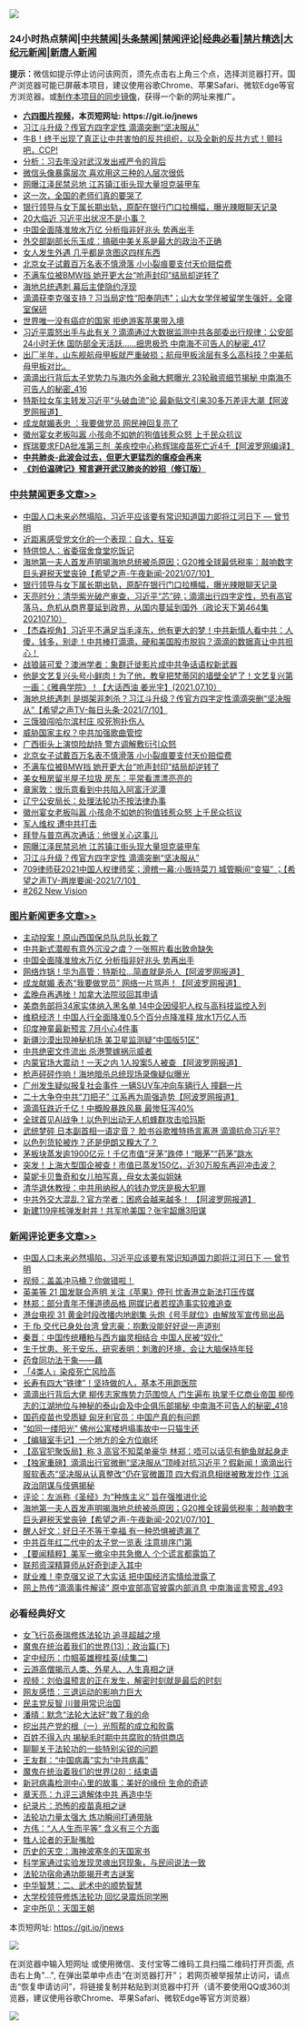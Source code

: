 ![](https://raw.githubusercontent.com/fqnews/bnews/master/64photo/fqnews-qr.jpg)

<div id="tt">
<h3>24小时热点禁闻|<a href="#%E4%B8%AD%E5%85%B1%E7%A6%81%E9%97%BB%E6%9B%B4%E5%A4%9A%E6%96%87%E7%AB%A0">中共禁闻</a>|<a href="#%E5%9B%BE%E7%89%87%E6%96%B0%E9%97%BB%E6%9B%B4%E5%A4%9A%E6%96%87%E7%AB%A0">头条禁闻</a>|<a href="#%E6%96%B0%E9%97%BB%E8%AF%84%E8%AE%BA%E6%9B%B4%E5%A4%9A%E6%96%87%E7%AB%A0">禁闻评论|<a href="#%E5%BF%85%E7%9C%8B%E7%BB%8F%E5%85%B8%E5%A5%BD%E6%96%87">经典必看|<a href="/video.md#%E7%A6%81%E7%89%87%E7%B2%BE%E9%80%89">禁片精选</a>|<a href="https://github.com/fqnews/djy/blob/master/gb/nf1351518.md#1">大纪元新闻</a>|<a href="https://github.com/fqnews/ntdtv/blob/master/gb/prog204.md#1">新唐人新闻</a></h3>
<div><b>提示：</b>微信如提示停止访问该网页，须先点击右上角三个点，选择浏览器打开。国产浏览器可能已屏蔽本项目，建议使用谷歌Chrome、苹果Safari、微软Edge等官方浏览器。或<a href="https://github.com/fqnews/bnews/blob/master/%E5%88%B6%E4%BD%9Cgit%E7%A6%81%E9%97%BB%E9%95%9C%E5%83%8F.md">制作本项目的同步镜像</a>，获得一个新的网址来推广。</div>
<ul>
<li><b><a href="http://d1.bdrive.tk/64.mp4" target="_blank">六四图片视频</a>，本页短网址: https://git.io/jnews</b></li>
<li><a href="/cbnews/20210710/1584487.md">习江斗升级？传官方四字定性 滴滴突删“坚决服从”</a></li>
<li><a href="/bannedvideo/20210710/1584496.md">牛B！终于出现了真正让中共害怕的反共组织，以及全新的反共方式！颤抖吧，CCP!</a></li>
<li><a href="/cbnews/20210710/1584362.md">分析：习去年没对武汉发出戒严令的背后</a></li>
<li><a href="/lifebaike/20210710/1584492.md">微信头像暴露层次 喜欢用这三种的人层次很低</a></li>
<li><a href="/cbnews/20210710/1584502.md">网曝江泽民禁忌地 江苏镇江街头现大量坦克装甲车</a></li>
<li><a href="/cnnews/20210711/1584689.md">这一次，全国的老师们真的要哭了</a></li>
<li><a href="/cbnews/20210711/1584790.md">银行领导与女下属长期出轨，原配在银行门口拉横幅，曝光辣眼聊天记录</a></li>
<li><a href="/headline/20210711/1584644.md">20大临近 习近平出状况不是小事？</a></li>
<li><a href="/topimagenews/20210711/1584605.md">中国全面降准放水万亿 分析指非好兆头 势再出手</a></li>
<li><a href="/baitai/20210710/1584428.md">外交部副部长乐玉成：搞砸中美关系是最大的政治不正确</a></li>
<li><a href="/lifebaike/20210710/1584505.md">女人发生外遇 几乎都是贪图这四样东西</a></li>
<li><a href="/cbnews/20210711/1584612.md">北京女子试戴百万名表不慎滑落 小小裂痕要支付天价赔偿费</a></li>
<li><a href="/cbnews/20210711/1584611.md">不满车位被BMW挡 她开更大台“呛声封印”结局却逆转了</a></li>
<li><a href="/cnnews/20210710/1584454.md">海地总统遇刺 幕后主使隐约浮现</a></li>
<li><a href="/cnnews/20210710/1584443.md">滴滴获李克强支持？习当局定性“阳奉阴违”；山大女学伴被留学生强奸，全寝室保研</a></li>
<li><a href="/funmedia/20210711/1584552.md">世界唯一没有癌症的国家 拒绝游客苹果带入境</a></li>
<li><a href="/comments/20210711/1584609.md">习近平震怒出手与此有关？滴滴通过大数据监测中共各部委出行规律：公安部24小时无休 国防部全天活跃……细思极恐 中南海不可告人的秘密_417</a></li>
<li><a href="/bannedvideo/20210710/1584379.md">出厂半年，山东舰航母甲板就严重破损；航母甲板涂层有多么高科技？中美航母甲板对比。</a></li>
<li><a href="/comments/20210711/1584604.md">滴滴出行背后太子党势力与海内外金融大鳄曝光 23轮融资细节揭秘 中南海不可告人的秘密_416</a></li>
<li><a href="/cnnews/20210711/1584857.md">特斯拉女车主转发习近平“头破血流”论 最新贴文引来30多万差评大潮【阿波罗网报道】</a></li>
<li><a href="/comments/20210711/1584543.md">成龙献媚表忠 ：我要做党员 网民神回复亮了</a></li>
<li><a href="/cbnews/20210711/1584575.md">徽州宴女老板叫嚣 小孩命不如她的狗值钱惹众怒 上千民众抗议</a></li>
<li><a href="/cnnews/20210710/1584381.md">辉瑞要求FDA批准第三剂  美疾控中心称辉瑞疫苗死亡近4千【阿波罗网编译】</a></li>
<li><b><a href="/comments/20200211/1275071.md" target="_blank">中共肺炎-此波会过去，但更大更猛烈的瘟疫会再来</a></b></li>
<li><b><a href="/comments/20200207/1272816.md" target="_blank">《刘伯温碑记》预言避开武汉肺炎的妙招（修订版）</a></b></li>
</ul>
</div>

<div class="catlist">
<h3><a href="/cbnews/" target="_blank">中共禁闻</a><span><a href="/cbnews/" target="_blank" rel="nofollow">更多文章>></a></span></h3>
<ul>
<li><a href="/comments/20210711/1584920.md" target="_blank">中国人口未来必然塌陷，习近平应该要有常识知道国力即将江河日下 — 曾节明</a></li>
<li><a href="/cbnews/20210711/1584941.md" target="_blank">近距离感受党文化的一个表现：自大，狂妄</a></li>
<li><a href="/cbnews/20210711/1584917.md" target="_blank">特供惊人：省委宿舍食堂吃饭记</a></li>
<li><a href="/comments/20210711/1584867.md" target="_blank">海地第一夫人首发声明揭海地总统被杀原因；G20推全球最低税率：敲响数字巨头避税天堂丧钟【希望之声-午夜新闻-2021/07/10】</a></li>
<li><a href="/cbnews/20210711/1584790.md" target="_blank">银行领导与女下属长期出轨，原配在银行门口拉横幅，曝光辣眼聊天记录</a></li>
<li><a href="/cbnews/20210711/1584785.md" target="_blank">天亮时分：清华紫光破产审查，习近平“芯”碎；滴滴出行四字定性，恐有高官落马，危机从商界蔓延到政界，从国内蔓延到国外（政论天下第464集 20210710）</a></li>
<li><a href="/comments/20210711/1584751.md" target="_blank">【杰森视角】习近平不满足当毛泽东，他有更大的梦！中共新情人看中共：人傻，钱多，别走！中共棒打滴滴，硬和美国股市脱钩？滴滴的数据真让中共担心！</a></li>
<li><a href="/cbnews/20210711/1584724.md" target="_blank">战狼装可爱？澳洲学者：象群迁徙影片成中共争话语权新武器</a></li>
<li><a href="/comments/20210711/1584637.md" target="_blank">他是文艺复兴头号小鲜肉！为了他，教皇把梵蒂冈的墙壁全铲了！文艺复兴第一画：《雅典学院》！【大话西油 姜光宇】(2021.07.10）</a></li>
<li><a href="/comments/20210711/1584633.md" target="_blank">海地总统遇刺 是绑架非刺杀？习江斗升级？传官方四字定性滴滴突删“坚决服从”【希望之声TV-每日头条-2021/7/10】</a></li>
<li><a href="/cbnews/20210711/1584625.md" target="_blank">三饿狼闯哈尔滨村庄 咬死狗扑伤人</a></li>
<li><a href="/cbnews/20210711/1584616.md" target="_blank">威胁国家主权？中共加强歌曲管控</a></li>
<li><a href="/cbnews/20210711/1584615.md" target="_blank">广西街头上演惊险劫持 警方调解敷衍引众怒</a></li>
<li><a href="/cbnews/20210711/1584612.md" target="_blank">北京女子试戴百万名表不慎滑落 小小裂痕要支付天价赔偿费</a></li>
<li><a href="/cbnews/20210711/1584611.md" target="_blank">不满车位被BMW挡 她开更大台“呛声封印”结局却逆转了</a></li>
<li><a href="/cbnews/20210711/1584610.md" target="_blank">美女租房留半屋子垃圾 房东：平常看漂漂亮亮的</a></li>
<li><a href="/cbnews/20210711/1584592.md" target="_blank">章家敦：很乐意看到中共陷入阿富汗泥潭</a></li>
<li><a href="/cbnews/20210711/1584591.md" target="_blank">辽宁公安局长：处理法轮功不按法律办事</a></li>
<li><a href="/cbnews/20210711/1584575.md" target="_blank">徽州宴女老板叫嚣 小孩命不如她的狗值钱惹众怒 上千民众抗议</a></li>
<li><a href="/cbnews/20210710/1584522.md" target="_blank">军人维权 遭中共打击</a></li>
<li><a href="/cbnews/20210710/1584513.md" target="_blank">拜登与普京再次通话：他很关心这事儿</a></li>
<li><a href="/cbnews/20210710/1584502.md" target="_blank">网曝江泽民禁忌地 江苏镇江街头现大量坦克装甲车</a></li>
<li><a href="/cbnews/20210710/1584487.md" target="_blank">习江斗升级？传官方四字定性 滴滴突删“坚决服从”</a></li>
<li><a href="/comments/20210710/1584441.md" target="_blank">709律师获2021中国人权律师奖；滑稽一幕:小贩持菜刀 城管瞬间“变猫” ；【希望之声TV-两岸要闻-2021/7/10】</a></li>
<li><a href="/comments/20210710/1584432.md" target="_blank">#262 New Vision</a></li>

</ul>
</div>
<div class="catlist">
<h3><a href="/topimagenews/" target="_blank">图片新闻</a><span><a href="/topimagenews/" target="_blank" rel="nofollow">更多文章>></a></span></h3>
<ul>
<li><a href="/topimagenews/20210711/1584916.md" target="_blank">主动投案！原山西国保总队总队长栽了</a></li>
<li><a href="/topimagenews/20210711/1584789.md" target="_blank">中共新式潜舰有意外沉没之虞？一张照片看出致命缺失</a></li>
<li><a href="/topimagenews/20210711/1584605.md" target="_blank">中国全面降准放水万亿 分析指非好兆头 势再出手</a></li>
<li><a href="/topimagenews/20210710/1584331.md" target="_blank">网络炸锅！华为高管：特斯拉…简直就是杀人【阿波罗网报道】</a></li>
<li><a href="/topimagenews/20210710/1584260.md" target="_blank">成龙献媚 表态“我要做党员” 网络一片骂声！【阿波罗网报道】</a></li>
<li><a href="/topimagenews/20210710/1584235.md" target="_blank">孟晚舟再遇挫！加拿大法院驳回其申请</a></li>
<li><a href="/topimagenews/20210710/1584006.md" target="_blank">美商务部将34家实体纳入黑名单 14中企因侵犯人权与高科技监控入列</a></li>
<li><a href="/topimagenews/20210710/1583935.md" target="_blank">维稳经济！中国人行全面降准0.5个百分点降准释 放水1万亿人币</a></li>
<li><a href="/topimagenews/20210709/1583469.md" target="_blank">印度神童最新预言 7月小心4件事</a></li>
<li><a href="/topimagenews/20210709/1583332.md" target="_blank">新疆沙漠出现神秘机场 美卫星监测疑“中国版51区”</a></li>
<li><a href="/topimagenews/20210708/1583017.md" target="_blank">中共绝密文件流出 杀港警嫁祸示威者</a></li>
<li><a href="/topimagenews/20210708/1582899.md" target="_blank">内蒙官场大震动！一天之内 1人投案5人被查 【阿波罗网报道】</a></li>
<li><a href="/topimagenews/20210708/1582726.md" target="_blank">枪声砰砰作响！海地暗杀总统现场录像疑似曝光</a></li>
<li><a href="/topimagenews/20210707/1582217.md" target="_blank">广州发生疑似报复社会事件 一辆SUV车冲向车辆行人 撞翻一片</a></li>
<li><a href="/topimagenews/20210707/1582216.md" target="_blank">二十大争夺中共“刀把子” 江系再为周强造势【阿波罗网报道】</a></li>
<li><a href="/topimagenews/20210707/1582113.md" target="_blank">滴滴狂跌近千亿！中概股暴跌风暴 最惨狂泻40%</a></li>
<li><a href="/topimagenews/20210707/1582028.md" target="_blank">全球首见AI战争！以色列出动无人机蜂群攻击哈玛斯</a></li>
<li><a href="/topimagenews/20210706/1581728.md" target="_blank">武统梦碎 日本副首相一语定音？ 脸书谷歌推特扬言离港 滴滴抗命习近平?</a></li>
<li><a href="/topimagenews/20210706/1581523.md" target="_blank">以色列货轮被炸？还是伊朗又糗大了？</a></li>
<li><a href="/topimagenews/20210706/1581506.md" target="_blank">茅板块蒸发逾1900亿元！千亿市值“牙茅”跌停！“眼茅”“药茅”跳水</a></li>
<li><a href="/topimagenews/20210706/1581505.md" target="_blank">突发！上海大型国企被查！市值已蒸发150亿，近30万股东再迎冲击波？</a></li>
<li><a href="/topimagenews/20210706/1581222.md" target="_blank">莫妮卡贝鲁奇和女儿拍写真，母女太美似姐妹</a></li>
<li><a href="/topimagenews/20210705/1580992.md" target="_blank">清华退休教授：中共用纳税人的钱办党庆是极大犯罪</a></li>
<li><a href="/topimagenews/20210705/1580819.md" target="_blank">中共外交大混乱？官方学者：困惑会越来越多！ 【阿波罗网报道】</a></li>
<li><a href="/topimagenews/20210705/1580483.md" target="_blank">新建119座核弹发射井！共军呛美国？张宇韶爆3阳谋</a></li>

</ul>
</div>
<div class="catlist">
<h3><a href="/comments/" target="_blank">新闻评论</a><span><a href="/comments/" target="_blank" rel="nofollow">更多文章>></a></span></h3>
<ul>
<li><a href="/comments/20210711/1584920.md" target="_blank">中国人口未来必然塌陷，习近平应该要有常识知道国力即将江河日下 — 曾节明</a></li>
<li><a href="/comments/20210711/1572499.md" target="_blank">视频：盖盖冲马桶？你做错啦！</a></li>
<li><a href="/comments/20210711/1584933.md" target="_blank">英美等 21 国发联合声明 关注《苹果》停刊 忧香港立新法打压传媒</a></li>
<li><a href="/comments/20210711/1584932.md" target="_blank">林郑：部分青年不懂道德品格 网媒记者若捏造事实较难追查</a></li>
<li><a href="/comments/20210711/1584931.md" target="_blank">港台电视 31 黄金时段改播内地剧集 头炮《号手就位》由解放军宣传局出品</a></li>
<li><a href="/comments/20210711/1584930.md" target="_blank">于 fb 交代已身处台湾 曾志豪：抱歉没能好好说一声道别</a></li>
<li><a href="/comments/20210711/1584929.md" target="_blank">秦晋：中国传统糟粕与西方幽灵相结合 中国人民被“奴化”</a></li>
<li><a href="/comments/20210711/1584899.md" target="_blank">生于忧患、死于安乐，研究表明：刺激的环境，会让大脑保持年轻</a></li>
<li><a href="/comments/20210711/1584898.md" target="_blank">药食同功法于象——藕</a></li>
<li><a href="/comments/20210711/1584897.md" target="_blank">「4类人」染疫死亡风险高</a></li>
<li><a href="/comments/20210711/1584896.md" target="_blank">长寿有四大“铁律”！坚持做的人，基本不用跑医院</a></li>
<li><a href="/comments/20210711/1584889.md" target="_blank">滴滴出行背后大佬 柳传志家族势力范围惊人 门生遍布 执掌千亿商业帝国 柳传志的江湖地位与神秘的泰山会及中企俱乐部揭秘 中南海不可告人的秘密_418</a></li>
<li><a href="/comments/20210711/1584886.md" target="_blank">国药疫苗也受质疑 匈牙利官员：中国产真的有问题</a></li>
<li><a href="/comments/20210711/1584881.md" target="_blank">“如同一缕阳光” 佛州公寓楼坍塌事故中一只猫生还</a></li>
<li><a href="/comments/20210711/1584880.md" target="_blank">【编辑室手记】一个地方的全方位崩坏</a></li>
<li><a href="/comments/20210711/1584879.md" target="_blank">【高官犯聚饭局】称 3 高官不知菜单豪华 林郑：唔可以话见有鲍鱼就起身走</a></li>
<li><a href="/comments/20210711/1584872.md" target="_blank">【独家重磅】滴滴出行官微删“坚决服从”顶峰对抗习近平？假新闻！滴滴出行服软表态“坚决服从认真整改”仍在官微置顶 四大假消息相继被散发炒作 江派政治阴谋与伎俩揭秘</a></li>
<li><a href="/comments/20210711/1584871.md" target="_blank">评论：左派称《圣经》为“种族主义” 旨在强推进化论</a></li>
<li><a href="/comments/20210711/1584867.md" target="_blank">海地第一夫人首发声明揭海地总统被杀原因；G20推全球最低税率：敲响数字巨头避税天堂丧钟【希望之声-午夜新闻-2021/07/10】</a></li>
<li><a href="/comments/20210711/1584865.md" target="_blank">醒人好文：好日子不等于幸福 有一种恐惧被遗漏了</a></li>
<li><a href="/comments/20210711/1584864.md" target="_blank">中共百年红二代中的太子党一览表 注意排序门第</a></li>
<li><a href="/comments/20210711/1584863.md" target="_blank">【要闻精粹】美军一撤伞中共急撤人 个个谎言都露馅了</a></li>
<li><a href="/comments/20210711/1584849.md" target="_blank">联邦资深精算师从好奇到走入其中</a></li>
<li><a href="/comments/20210711/1584845.md" target="_blank">就业难！李克强又说了大实话 把中国经济实情给泄露了</a></li>
<li><a href="/comments/20210711/1584839.md" target="_blank">网上热传“滴滴事件解读” 原中宣部高官披露内部消息 中南海谣言预言_493</a></li>

</ul>
</div>

<div class="catlist">
<h3>必看经典好文</h3>
<ul>
<li><a href="/topimagenews/20210512/1544658.md" target="_blank">女飞行员泰瑞修炼法轮功 追寻超越之境</a></li>
<li><a href="/topimagenews/20180602/951960.md" target="_blank">魔鬼在统治着我们的世界(13)：政治篇(下)</a></li>
<li><a href="/tculture/20161102/608445.md" target="_blank">定中经历：巾帼英雄穆桂英(续集二)</a></li>
<li><a href="/comments/20200919/82684.md" target="_blank">云游高僧揭示人类、外星人、人生真相之谜</a></li>
<li><a href="/comments/20200628/1351782.md" target="_blank">视频：刘伯温预言的正在发生，解密时刻就是最后的时刻</a></li>
<li><a href="/cbnews/20200126/1265515.md" target="_blank">网友感悟：三退运动的影响力巨大</a></li>
<li><a href="/comments/20200621/1348236.md" target="_blank">民主党反智 川普用常识治国</a></li>
<li><a href="/comments/20210312/1502968.md" target="_blank">潘晴：默念“法轮大法好”救了我的命</a></li>
<li><a href="/comments/20200629/1352460.md" target="_blank">挖出共产党的根（一）光照帮的成立和败露</a></li>
<li><a href="/lifebaike/20200711/1358994.md" target="_blank">百姓不得入内 揭秘毛时期中共腐败的特供商店</a></li>
<li><a href="/comments/20190417/1114875.md" target="_blank">聊聊关于法轮功的一些特别尖锐的问题</a></li>
<li><a href="/comments/20200318/1295755.md" target="_blank">王友群：“中国病毒”实为“中共病毒”</a></li>
<li><a href="/comments/20181228/1054609.md" target="_blank">魔鬼在统治着我们的世界(28)：结束语</a></li>
<li><a href="/cbnews/20210421/1530674.md" target="_blank">新冠病毒检测中心里的故事：美好的缘份 生命的奇迹</a></li>
<li><a href="/comments/20131119/1029445.md" target="_blank">章天亮：九评三退解体中共 再造中华</a></li>
<li><a href="/topimagenews/20180408/925060.md" target="_blank">纪录片：恐怖的疫苗真相之谜</a></li>
<li><a href="/cbnews/20200816/1381005.md" target="_blank">法轮功力量太强大 炼功瞬间打通带脉</a></li>
<li><a href="/comments/20200720/1363377.md" target="_blank">方伟：“人人生而平等” 含义有三个方面</a></li>
<li><a href="/comments/20200606/783250.md" target="_blank">牲人论者的无耻嘴脸</a></li>
<li><a href="/tculture/xiulian/20170318/732480.md" target="_blank">历史的天空：海神波塞冬的天国家书</a></li>
<li><a href="/comments/20200921/1400587.md" target="_blank">科学家通过实验发现灵魂出窍现象，与民间说法一致</a></li>
<li><a href="/tculture/20121025/73079.md" target="_blank">法轮功宿命通功能揭开考古谜案</a></li>
<li><a href="/comments/20200605/783249.md" target="_blank">中华智慧：二、武术中的顺势智慧</a></li>
<li><a href="/cbnews/20210517/1548104.md" target="_blank">大学校领导修炼法轮功 回忆录震烁同学圈</a></li>
<li><a href="/tculture/xiulian/20151111/470021.md" target="_blank">定中所见：天国王朝</a></li>

</ul>
</div>

本页短网址: https://git.io/jnews

![](https://raw.githubusercontent.com/fqnews/bnews/master/64photo/fqnews-qr.jpg)

在浏览器中输入短网址 或使用微信、支付宝等二维码工具扫描二维码打开页面, 点击右上角"...", 在弹出菜单中点击“在浏览器打开”； 若网页被举报禁止访问，请点击“恢复申请访问”，将链接复制并粘贴到浏览器中打开（请不要使用QQ或360浏览器，建议使用谷歌Chrome、苹果Safari、微软Edge等官方浏览器）

![](https://raw.githubusercontent.com/fqnews/bnews/master/64photo/wx.jpg)